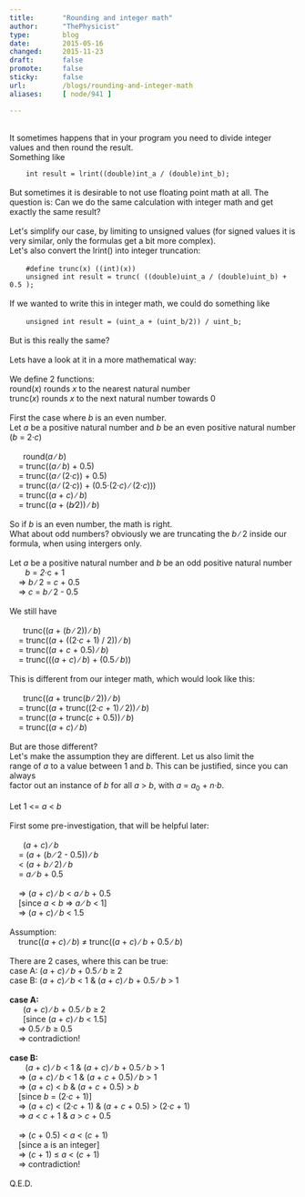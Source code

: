 ```yaml
---
title:       "Rounding and integer math"
author:      "ThePhysicist"
type:        blog
date:        2015-05-16
changed:     2015-11-23
draft:       false
promote:     false
sticky:      false
url:         /blogs/rounding-and-integer-math
aliases:     [ node/941 ]

---
```


<p><br />It sometimes happens that in your program you need to divide integer values and then round the result.<br />Something like</p><p><code>&nbsp;&nbsp;&nbsp; int result = lrint((double)int_a / (double)int_b);</code><br /><br />But sometimes it is desirable to not use floating point math at all. The question is: Can we do the same calculation with integer math and get exactly the same result?<br /><br />Let&#39;s simplify our case, by limiting to unsigned values (for signed values it is very similar, only the formulas get a bit more complex).<br />Let&#39;s also convert the lrint() into integer truncation:<br /><br /><code>&nbsp;&nbsp;&nbsp; #define trunc(x) ((int)(x))<br />&nbsp;&nbsp;&nbsp; unsigned int result = trunc( ((double)uint_a / (double)uint_b) + 0.5 );</code><br /><br />If we wanted to write this in integer math, we could do something like<br /><br /><code>&nbsp;&nbsp;&nbsp; unsigned int result = (uint_a + (uint_b/2)) / uint_b;</code><br /><br />But is this really the same?<br /><br />Lets have a look at it in a more mathematical way:<br /><br />We define 2 functions:<br />round(<em>x</em>) rounds <em>x</em> to the nearest natural number<br />trunc(<em>x</em>) rounds <em>x</em> to the next natural number towards 0<br /><br />First the case where <em>b</em> is an even number.<br />Let <em>a</em> be a positive natural number and <em>b</em> be an even positive natural number<br />(<em>b</em> = 2&middot;<em>c</em>)<br /><br />&nbsp;&nbsp;&nbsp;&nbsp;&nbsp; round(<em>a</em> ∕ <em>b</em>)<br />&nbsp;&nbsp;&nbsp; = trunc((<em>a</em> ∕ <em>b</em>) + 0.5)<br />&nbsp;&nbsp;&nbsp; = trunc((<em>a</em> ∕ (2&middot;<em>c</em>)) + 0.5)<br />&nbsp;&nbsp;&nbsp; = trunc((<em>a</em> ∕ (2&middot;<em>c</em>)) + (0.5&middot;(2&middot;<em>c</em>) ∕ (2&middot;<em>c</em>)))<br />&nbsp;&nbsp;&nbsp; = trunc((<em>a</em> + <em>c</em>) ∕ <em>b</em>)<br />&nbsp;&nbsp;&nbsp; = trunc((<em>a</em> + (<em>b</em>∕2)) ∕ <em>b</em>)<br /><br />So if <em>b</em> is an even number, the math is right.<br />What about odd numbers? obviously we are truncating the <em>b</em> ∕ 2 inside our formula, when using intergers only.<br /><br />Let <em>a</em> be a positive natural number and <em>b</em> be an odd positive natural number<br />&nbsp;&nbsp;&nbsp;&nbsp;&nbsp;&nbsp; <em>b</em> = <em>2</em>&middot;c + 1<br />&nbsp;&nbsp;&nbsp; =&gt; <em>b</em> ∕ 2 = <em>c</em> + 0.5<br />&nbsp;&nbsp;&nbsp; =&gt; <em>c</em> = <em>b</em> ∕ 2 - 0.5<br /><br />We still have<br /><br />&nbsp;&nbsp;&nbsp;&nbsp;&nbsp; trunc((<em>a</em> + (<em>b</em> ∕ 2)) ∕ <em>b</em>)<br />&nbsp;&nbsp;&nbsp; = trunc((<em>a</em> + ((2&middot;<em>c</em> + 1) / 2)) ∕ <em>b</em>)<br />&nbsp;&nbsp;&nbsp; = trunc((<em>a</em> + <em>c</em> + 0.5) ∕ <em>b</em>)<br />&nbsp;&nbsp;&nbsp; = trunc(((<em>a</em> + <em>c</em>) ∕ <em>b</em>) + (0.5 ∕ <em>b</em>))<br /><br />This is different from our integer math, which would look like this:<br /><br />&nbsp;&nbsp;&nbsp;&nbsp;&nbsp; trunc((<em>a</em> + trunc(<em>b</em> ∕ 2)) ∕ <em>b</em>)<br />&nbsp;&nbsp;&nbsp; = trunc((<em>a</em> + trunc((2&middot;<em>c </em>+ 1) ∕ 2)) ∕ <em>b</em>)<br />&nbsp;&nbsp;&nbsp; = trunc((<em>a</em> + trunc(<em>c</em> + 0.5)) ∕ <em>b</em>)<br />&nbsp;&nbsp;&nbsp; = trunc((<em>a</em> + <em>c</em>) ∕ <em>b</em>)<br /><br />But are those different?<br />Let&#39;s make the assumption they are different. Let us also limit the<br />range of <em>a</em> to a value between 1 and <em>b</em>. This can be justified, since you can always<br />factor out an instance of <em>b</em> for all <em>a</em> &gt; <em>b</em>, with <em>a</em> = <em>a</em><sub>0</sub> + <em>n</em>&middot;<em>b</em>.<br /><br />Let 1 &lt;= <em>a</em> &lt; <em>b</em><br /><br />First some pre-investigation, that will be helpful later:<br /><br />&nbsp;&nbsp;&nbsp;&nbsp;&nbsp; (<em>a</em> + <em>c</em>) ∕ <em>b</em><br />&nbsp;&nbsp;&nbsp; = (<em>a</em> + (<em>b ∕ </em>2 - 0.5)) ∕ <em>b</em><br />&nbsp;&nbsp;&nbsp; &lt; (<em>a</em> + <em>b</em> ∕ 2) ∕ <em>b</em><br />&nbsp;&nbsp;&nbsp; = <em>a ∕ </em><em>b</em> + 0.5<br /><br />&nbsp;&nbsp;&nbsp; =&gt; (<em>a</em> + <em>c</em>) ∕ <em>b</em> &lt; <em>a</em> ∕ <em>b</em> + 0.5<br />&nbsp;&nbsp;&nbsp; [since <em>a</em> &lt; <em>b</em> =&gt; <em>a ∕ </em><em>b</em> &lt; 1]<br />&nbsp;&nbsp;&nbsp; =&gt; (<em>a</em> + <em>c</em>) ∕ <em>b</em> &lt; 1.5<br /><br />Assumption:<br />&nbsp;&nbsp;&nbsp; trunc((<em>a</em> + <em>c</em>) ∕ <em>b</em>) &ne; trunc((<em>a</em> + <em>c</em>) ∕ <em>b</em> + 0.5 ∕ <em>b</em>)<br /><br />There are 2 cases, where this can be true:<br />case A: (<em>a</em> + <em>c</em>) ∕ <em>b</em> + 0.5 ∕ <em>b</em> &ge; 2<br />case B: (<em>a</em> + <em>c</em>)<em> ∕ b</em> &lt; 1 &amp; (<em>a</em> + <em>c</em>) ∕ <em>b</em> + 0.5 ∕ <em>b</em> &gt; 1<br /><br /><strong>case A:</strong><br />&nbsp;&nbsp;&nbsp;&nbsp;&nbsp; (<em>a</em> + <em>c</em>) ∕ <em>b</em> + 0.5 ∕ <em>b</em> &ge; 2<br />&nbsp;&nbsp;&nbsp;&nbsp;&nbsp; [since (<em>a</em> + <em>c</em>) ∕ <em>b</em> &lt; 1.5]<br />&nbsp;&nbsp;&nbsp; =&gt; 0.5 ∕ <em>b</em> &ge; 0.5<br />&nbsp;&nbsp;&nbsp; =&gt; contradiction!<br /><br /><strong>case B:</strong><br />&nbsp;&nbsp;&nbsp;&nbsp;&nbsp;&nbsp; (<em>a</em> + <em>c</em>) ∕ <em>b</em> &lt; 1 &amp; (<em>a</em> + <em>c</em>) ∕ <em>b</em> + 0.5 ∕ <em>b</em> &gt; 1<br />&nbsp;&nbsp;&nbsp; =&gt; (<em>a</em> + <em>c</em>) ∕ <em>b</em> &lt; 1 &amp; (<em>a</em> + <em>c</em> + 0.5) ∕ <em>b</em> &gt; 1<br />&nbsp;&nbsp;&nbsp; =&gt; (<em>a</em> + <em>c</em>) &lt; <em>b</em> &amp; (<em>a</em> + <em>c</em> + 0.5) &gt; <em>b</em><br />&nbsp;&nbsp;&nbsp; [since <em>b</em> = (2&middot;<em>c</em> + 1)]<br />&nbsp;&nbsp;&nbsp; =&gt; (<em>a</em> + <em>c</em>) &lt; (2&middot;<em>c</em> + 1) &amp; (<em>a</em> + <em>c</em> + 0.5) &gt; (2&middot;<em>c</em> + 1)<br />&nbsp;&nbsp;&nbsp; =&gt; <em>a</em> &lt; <em>c</em> + 1 &amp; <em>a</em> &gt; <em>c</em> + 0.5<br /><br />&nbsp;&nbsp;&nbsp; =&gt; (<em>c</em> + 0.5) &lt; <em>a</em> &lt; (<em>c</em> + 1)<br />&nbsp;&nbsp;&nbsp; [since a is an integer]<br />&nbsp;&nbsp;&nbsp; =&gt; (<em>c</em> + 1) &le; <em>a</em> &lt; (<em>c</em> + 1)<br />&nbsp;&nbsp;&nbsp; =&gt; contradiction!<br /><br />Q.E.D.<br />&nbsp;</p>
